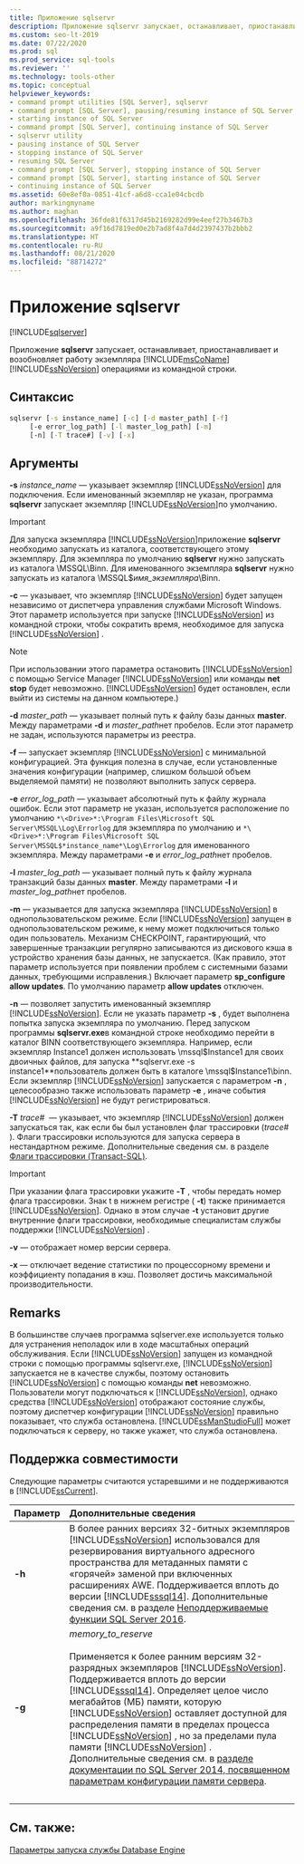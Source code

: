 ```yaml
---
title: Приложение sqlservr
description: Приложение sqlservr запускает, останавливает, приостанавливает и возобновляет работу экземпляра SQL Server из командной строки.
ms.custom: seo-lt-2019
ms.date: 07/22/2020
ms.prod: sql
ms.prod_service: sql-tools
ms.reviewer: ''
ms.technology: tools-other
ms.topic: conceptual
helpviewer_keywords:
- command prompt utilities [SQL Server], sqlservr
- command prompt [SQL Server], pausing/resuming instance of SQL Server
- starting instance of SQL Server
- command prompt [SQL Server], continuing instance of SQL Server
- sqlservr utility
- pausing instance of SQL Server
- stopping instance of SQL Server
- resuming SQL Server
- command prompt [SQL Server], stopping instance of SQL Server
- command prompt [SQL Server], starting instance of SQL Server
- continuing instance of SQL Server
ms.assetid: 60e8ef0a-0851-41cf-a6d8-cca1e04cbcdb
author: markingmyname
ms.author: maghan
ms.openlocfilehash: 36fde81f6317d45b2169282d99e4eef27b3467b3
ms.sourcegitcommit: a9f16d7819ed0e2b7ad8f4a7d4d2397437b2bbb2
ms.translationtype: HT
ms.contentlocale: ru-RU
ms.lasthandoff: 08/21/2020
ms.locfileid: "88714272"
---
```

# <a name="sqlservr-application"></a>Приложение sqlservr

[!INCLUDE[sqlserver](../includes/applies-to-version/sqlserver.md)]

Приложение **sqlservr** запускает, останавливает, приостанавливает и возобновляет работу экземпляра [!INCLUDE[msCoName](../includes/msconame-md.md)] [!INCLUDE[ssNoVersion](../includes/ssnoversion-md.md)] операциями из командной строки.

## <a name="syntax"></a>Синтаксис

```cmd
sqlservr [-s instance_name] [-c] [-d master_path] [-f] 
     [-e error_log_path] [-l master_log_path] [-m]
     [-n] [-T trace#] [-v] [-x]
```

## <a name="arguments"></a>Аргументы

**-s** *instance_name* — указывает экземпляр [!INCLUDE[ssNoVersion](../includes/ssnoversion-md.md)] для подключения. Если именованный экземпляр не указан, программа **sqlservr** запускает экземпляр [!INCLUDE[ssNoVersion](../includes/ssnoversion-md.md)]по умолчанию.

> [!IMPORTANT]
>Для запуска экземпляра [!INCLUDE[ssNoVersion](../includes/ssnoversion-md.md)]приложение **sqlservr** необходимо запускать из каталога, соответствующего этому экземпляру. Для экземпляра по умолчанию **sqlservr** нужно запускать из каталога \MSSQL\Binn. Для именованного экземпляра **sqlservr** нужно запускать из каталога \MSSQL$*имя_экземпляра*\Binn.

 **-c** — указывает, что экземпляр [!INCLUDE[ssNoVersion](../includes/ssnoversion-md.md)] будет запущен независимо от диспетчера управления службами Microsoft Windows. Этот параметр используется при запуске [!INCLUDE[ssNoVersion](../includes/ssnoversion-md.md)] из командной строки, чтобы сократить время, необходимое для запуска [!INCLUDE[ssNoVersion](../includes/ssnoversion-md.md)] .

> [!NOTE]
>При использовании этого параметра остановить [!INCLUDE[ssNoVersion](../includes/ssnoversion-md.md)] с помощью Service Manager [!INCLUDE[ssNoVersion](../includes/ssnoversion-md.md)] или команды **net stop** будет невозможно. [!INCLUDE[ssNoVersion](../includes/ssnoversion-md.md)] будет остановлен, если выйти из системы на данном компьютере.)

**-d** *master_path* — указывает полный путь к файлу базы данных **master**. Между параметрами **-d** и *master_path*нет пробелов. Если этот параметр не задан, используются параметры из реестра.

**-f** — запускает экземпляр [!INCLUDE[ssNoVersion](../includes/ssnoversion-md.md)] с минимальной конфигурацией. Эта функция полезна в случае, если установленные значения конфигурации (например, слишком большой объем выделяемой памяти) не позволяют выполнить запуск сервера.

**-e** *error_log_path* — указывает абсолютный путь к файлу журнала ошибок. Если этот параметр не указан, используется расположение по умолчанию `*\<Drive>*:\Program Files\Microsoft SQL Server\MSSQL\Log\Errorlog` для экземпляра по умолчанию и `*\<Drive>*:\Program Files\Microsoft SQL Server\MSSQL$*instance_name*\Log\Errorlog` для именованного экземпляра. Между параметрами **-e** и *error_log_path*нет пробелов.

**-l** *master_log_path* — указывает полный путь к файлу журнала транзакций базы данных **master**. Между параметрами **-l** и *master_log_path*нет пробелов.

**-m** — указывается для запуска экземпляра [!INCLUDE[ssNoVersion](../includes/ssnoversion-md.md)] в однопользовательском режиме. Если [!INCLUDE[ssNoVersion](../includes/ssnoversion-md.md)] запущен в однопользовательском режиме, к нему может подключиться только один пользователь. Механизм CHECKPOINT, гарантирующий, что завершенные транзакции регулярно записываются из дискового кэша в устройство хранения базы данных, не запускается. (Как правило, этот параметр используется при появлении проблем с системными базами данных, требующими исправления.) Включает параметр **sp_configure allow updates**. По умолчанию параметр **allow updates** отключен.

**-n** — позволяет запустить именованный экземпляр [!INCLUDE[ssNoVersion](../includes/ssnoversion-md.md)]. Если не указать параметр **-s** , будет выполнена попытка запуска экземпляра по умолчанию. Перед запуском программы **sqlservr.exe**в командной строке необходимо перейти в каталог BINN соответствующего экземпляра. Например, если экземпляр Instance1 должен использовать \mssql$Instance1 для своих двоичных файлов, для запуска **sqlservr.exe -s instance1**пользователь должен быть в каталоге \mssql$Instance1\binn. Если экземпляр [!INCLUDE[ssNoVersion](../includes/ssnoversion-md.md)] запускается с параметром **-n** , целесообразно также использовать параметр **-e** , иначе события [!INCLUDE[ssNoVersion](../includes/ssnoversion-md.md)] не будут регистрироваться.

**-T** *trace#*  — указывает, что экземпляр [!INCLUDE[ssNoVersion](../includes/ssnoversion-md.md)] должен запускаться так, как если бы был установлен флаг трассировки (*trace#* ). Флаги трассировки используются для запуска сервера в нестандартном режиме. Дополнительные сведения см. в разделе [Флаги трассировки (Transact-SQL)](../t-sql/database-console-commands/dbcc-traceon-trace-flags-transact-sql.md).

>[!IMPORTANT]
>При указании флага трассировки укажите **-T** , чтобы передать номер флага трассировки. Знак t в нижнем регистре ( **-t**) также принимается [!INCLUDE[ssNoVersion](../includes/ssnoversion-md.md)]. Однако в этом случае **-t** установит другие внутренние флаги трассировки, необходимые специалистам службы поддержки [!INCLUDE[ssNoVersion](../includes/ssnoversion-md.md)] .

**-v** — отображает номер версии сервера.

**-x** — отключает ведение статистики по процессорному времени и коэффициенту попадания в кэш. Позволяет достичь максимальной производительности.

## <a name="remarks"></a>Remarks
В большинстве случаев программа sqlserver.exe используется только для устранения неполадок или в ходе масштабных операций обслуживания. Если [!INCLUDE[ssNoVersion](../includes/ssnoversion-md.md)] запущен из командной строки с помощью программы sqlservr.exe, [!INCLUDE[ssNoVersion](../includes/ssnoversion-md.md)] запускается не в качестве службы, поэтому остановить [!INCLUDE[ssNoVersion](../includes/ssnoversion-md.md)] с помощью команды **net** невозможно. Пользователи могут подключаться к [!INCLUDE[ssNoVersion](../includes/ssnoversion-md.md)], однако средства [!INCLUDE[ssNoVersion](../includes/ssnoversion-md.md)] отображают состояние службы, поэтому диспетчер конфигурации [!INCLUDE[ssNoVersion](../includes/ssnoversion-md.md)] правильно показывает, что служба остановлена. [!INCLUDE[ssManStudioFull](../includes/ssmanstudiofull-md.md)] может подключаться к серверу, но также укажет, что служба остановлена.

## <a name="compatibility-support"></a>Поддержка совместимости
Следующие параметры считаются устаревшими и не поддерживаются в [!INCLUDE[ssCurrent](../includes/sscurrent-md.md)].

|Параметр | Дополнительные сведения|
|:-----|:-----|
|**-h** | В более ранних версиях 32-битных экземпляров [!INCLUDE[ssNoVersion](../includes/ssnoversion-md.md)] использовался для резервирования виртуального адресного пространства для метаданных памяти с «горячей» заменой при включенных расширениях AWE. Поддерживается вплоть до версии [!INCLUDE[sssql14](../includes/sssql14-md.md)]. Дополнительные сведения см. в разделе [Неподдерживаемые функции SQL Server 2016](../database-engine/discontinued-database-engine-functionality-in-sql-server.md?view=sql-server-ver15).|
|**-g** | *memory_to_reserve*<br/><br>Применяется к более ранним версиям 32-разрядных экземпляров [!INCLUDE[ssNoVersion](../includes/ssnoversion-md.md)]. Поддерживается вплоть до версии [!INCLUDE[sssql14](../includes/sssql14-md.md)]. Определяет целое число мегабайтов (МБ) памяти, которую [!INCLUDE[ssNoVersion](../includes/ssnoversion-md.md)] оставляет доступной для распределения памяти в пределах процесса [!INCLUDE[ssNoVersion](../includes/ssnoversion-md.md)] , но за пределами пула памяти [!INCLUDE[ssNoVersion](../includes/ssnoversion-md.md)] . Дополнительные сведения см. в [разделе документации по SQL Server 2014, посвященном параметрам конфигурации памяти сервера](/previous-versions/sql/2014/database-engine/configure-windows/server-memory-server-configuration-options?view=sql-server-2014).|
| &nbsp; | &nbsp; |

## <a name="see-also"></a>См. также:
 [Параметры запуска службы Database Engine](../database-engine/configure-windows/database-engine-service-startup-options.md)